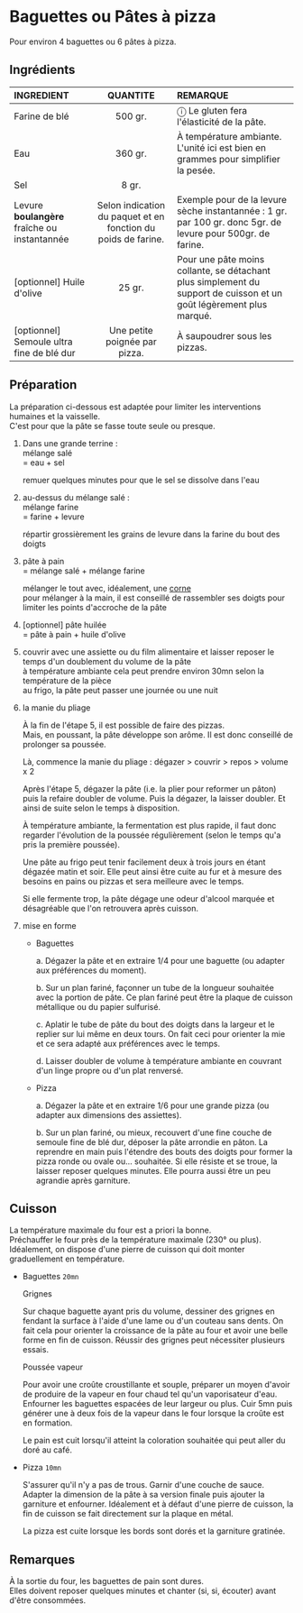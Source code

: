 # Baguettes ou Pâtes à pizza

Pour environ 4 baguettes ou 6 pâtes à pizza.  

## Ingrédients

<table>
    <thead>
        <tr>
            <th align="left">INGREDIENT</th>
            <th align="center">QUANTITE</th>
            <th align="left">REMARQUE</th>
        </tr>
    </thead>
    <tbody>
        <tr>
            <td>Farine de blé</td>
            <td align="center">500 gr.</td>
            <td align="left">ⓘ Le gluten fera l'élasticité de la pâte.</td>
        </tr>
        <tr>
            <td>Eau</td>
            <td align="center">360 gr.</td>
            <td align="left">
                À température ambiante.
                </br>L'unité ici est bien en grammes pour simplifier la pesée.</td>
        </tr>
        <tr>
            <td>Sel</td>
            <td align="center">8 gr.</td>
            <td align="left"></td>
        </tr>
        <tr>
            <td>Levure <b>boulangère</b> fraîche ou instantannée</td>
            <td align="center">Selon indication du paquet et en fonction du poids de farine.</td>
            <td align="left">Exemple pour de la levure sèche instantannée : 1 gr. par 100 gr. donc 5gr. de levure pour 500gr. de farine.</td>
        </tr>
       <tr>
            <td>[optionnel] Huile d'olive</td>
            <td align="center">25 gr.</td>
            <td align="left">Pour une pâte moins collante, se détachant plus simplement du support de cuisson et un goût légèrement plus marqué.</td>
        </tr>
        <tr>
            <td>[optionnel] Semoule ultra fine de blé dur</td>
            <td align="center">Une petite poignée par pizza.</td>
            <td align="left">À saupoudrer sous les pizzas.</td>
        </tr>
    </tbody>
</table>


## Préparation

La préparation ci-dessous est adaptée pour limiter les interventions humaines et la vaisselle.  
C'est pour que la pâte se fasse toute seule ou presque.

1. Dans une grande terrine :  
   mélange salé  
   = eau + sel
   
   remuer quelques minutes pour que le sel se dissolve dans l'eau

2. au-dessus du mélange salé :  
   mélange farine  
   = farine + levure

   répartir grossièrement les grains de levure dans la farine du bout des doigts

3. pâte à pain  
   = mélange salé + mélange farine

   mélanger le tout avec, idéalement, une [corne](https://fr.wikipedia.org/wiki/Corne_(ustensile))  
   pour mélanger à la main, il est conseillé de rassembler ses doigts pour limiter les points d'accroche de la pâte

4. [optionnel]
   pâte huilée  
   = pâte à pain + huile d'olive

5. couvrir avec une assiette ou du film alimentaire et laisser reposer le temps d'un doublement du volume de la pâte  
   à température ambiante cela peut prendre environ 30mn selon la température de la pièce  
   au frigo, la pâte peut passer une journée ou une nuit

6. la manie du pliage

    À la fin de l'étape 5, il est possible de faire des pizzas.  
    Mais, en poussant, la pâte développe son arôme. Il est donc conseillé de prolonger sa poussée.

    Là, commence la manie du pliage : dégazer > couvrir > repos > volume x 2

    Après l'étape 5, dégazer la pâte (i.e. la plier pour reformer un pâton) puis la refaire doubler de volume. Puis la dégazer, la laisser doubler. Et ainsi de suite selon le temps à disposition.

    À température ambiante, la fermentation est plus rapide, il faut donc regarder l'évolution de la poussée régulièrement (selon le temps qu'a pris la première poussée). 

    Une pâte au frigo peut tenir facilement deux à trois jours en étant dégazée matin et soir. Elle peut ainsi être cuite au fur et à mesure des besoins en pains ou pizzas et sera meilleure avec le temps.

    Si elle fermente trop, la pâte dégage une odeur d'alcool marquée et désagréable que l'on retrouvera après cuisson.

7. mise en forme
   
   * Baguettes

     a. Dégazer la pâte et en extraire 1/4 pour une baguette (ou adapter aux préférences du moment).

     b. Sur un plan fariné, façonner un tube de la longueur souhaitée avec la portion de pâte.
     Ce plan fariné peut être la plaque de cuisson métallique ou du papier sulfurisé.

     c. Aplatir le tube de pâte du bout des doigts dans la largeur et le replier sur lui même en deux tours. On fait ceci pour orienter la mie et ce sera adapté aux préférences avec le temps.

     d. Laisser doubler de volume à température ambiante en couvrant d'un linge propre ou d'un plat renversé.


   * Pizza

     a. Dégazer la pâte et en extraire 1/6 pour une grande pizza (ou adapter aux dimensions des assiettes).

     b. Sur un plan fariné, ou mieux, recouvert d'une fine couche de semoule fine de blé dur, déposer la pâte arrondie en pâton. La reprendre en main puis l'étendre des bouts des doigts pour former la pizza ronde ou ovale ou... souhaitée. Si elle résiste et se troue, la laisser reposer quelques minutes. Elle pourra aussi être un peu agrandie après garniture.


## Cuisson

La température maximale du four est a priori la bonne.  
Préchauffer le four près de la température maximale (230° ou plus). Idéalement, on dispose d'une pierre de cuisson qui doit monter graduellement en température.

* Baguettes `20mn`

    Grignes 
    
    Sur chaque baguette ayant pris du volume, dessiner des grignes en fendant la surface à l'aide d'une lame ou d'un couteau sans dents. On fait cela pour orienter la croissance de la pâte au four et avoir une belle forme en fin de cuisson. Réussir des grignes peut nécessiter plusieurs essais.

    Poussée vapeur

    Pour avoir une croûte croustillante et souple, préparer un moyen d'avoir de produire de la vapeur en four chaud tel qu'un vaporisateur d'eau.
    Enfourner les baguettes espacées de leur largeur ou plus.
    Cuir 5mn puis générer une à deux fois de la vapeur dans le four lorsque la croûte est en formation.

    Le pain est cuit lorsqu'il atteint la coloration souhaitée qui peut aller du doré au café.

* Pizza `10mn`

    S'assurer qu'il n'y a pas de trous. Garnir d'une couche de sauce. Adapter la dimension de la pâte à sa version finale puis ajouter la garniture et enfourner. 
    Idéalement et à défaut d'une pierre de cuisson, la fin de cuisson se fait directement sur la plaque en métal.

    La pizza est cuite lorsque les bords sont dorés et la garniture gratinée.

## Remarques

À la sortie du four, les baguettes de pain sont dures.  
Elles doivent reposer quelques minutes et chanter (si, si, écouter) avant d'être consommées.
